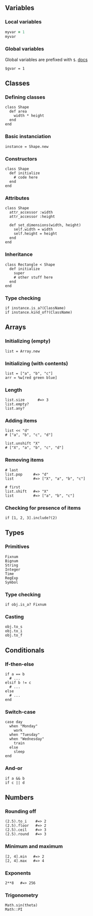 Variables
---------

### Local variables

```rb
myvar = 1
myvar
```

### Global variables

Global variables are prefixed with `$`. [docs](http://www.rubyist.net/~slagell/ruby/globalvars.html)

    $gvar = 1

Classes
-------

### Defining classes

    class Shape
      def area
        width * height
      end
    end

### Basic instanciation

    instance = Shape.new

### Constructors

    class Shape
      def initialize
        # code here
      end
    end

### Attributes

    class Shape
      attr_accessor :width
      attr_accessor :height

      def set_dimensions(width, height)
        self.width = width
        self.height = height
      end
    end

### Inheritance

    class Rectangle < Shape
      def initialize
        super
        # other stuff here
      end
    end

### Type checking

    if instance.is_a?(ClassName)
    if instance.kind_of?(ClassName)

Arrays
------

### Initializing (empty)

    list = Array.new

### Initializing (with contents)

    list = ["a", "b", "c"]
    arr = %w[red green blue]

### Length

    list.size      #=> 3
    list.empty?
    list.any?

### Adding items

    list << "d"
    # ["a", "b", "c", "d"]

    list.unshift "X"
    # ["X", "a", "b", "c", "d"]

### Removing items

    # last
    list.pop     #=> "d"
    list         #=> ["X", "a", "b", "c"]

    # first
    list.shift   #=> "X"
    list         #=> ["a", "b", "c"]

### Checking for presence of items

    if [1, 2, 3].include?(2)

Types
-----

### Primitives

    Fixnum
    Bignum
    String
    Integer
    Time
    RegExp
    Symbol

### Type checking

    if obj.is_a? Fixnum

### Casting

    obj.to_s
    obj.to_i
    obj.to_f

Conditionals
------------

### If-then-else

    if a == b
      # ...
    elsif b != c
      # ...
    else
      # ...
    end

### Switch-case

    case day
      when "Monday"
        work
      when "Tuesday"
      when "Wednesday"
        train
      else
        sleep
    end

### And-or

    if a && b
    if c || d

Numbers
-------

### Rounding off

    (2.5).to_i    #=> 2
    (2.5).floor   #=> 2
    (2.5).ceil    #=> 3
    (2.5).round   #=> 3

### Minimum and maximum

    [2, 4].min   #=> 2
    [2, 4].max   #=> 4

### Exponents

    2**8   #=> 256

### Trigonometry

    Math.sin(theta)
    Math::PI
